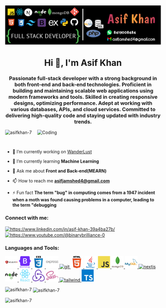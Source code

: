![logo](https://github.com/AsifKhan-7/AsifKhan-7/blob/main/LinkedIn%20Banner.jpg)

<h1 align="center">Hi 👋, I'm Asif Khan</h1>
<h3 align="center">Passionate full-stack developer with a strong background in both front-end and back-end technologies. Proficient in building and maintaining scalable web applications using modern frameworks and tools. Skilled in creating responsive designs, optimizing performance. Adept at working with various databases, APIs, and cloud services. Committed to delivering high-quality code and staying updated with industry trends.</h3>

<img 
  align="right" 
  alt="Coding" 
  width="400" 
  src="https://cdn.dribbble.com/users/1162077/screenshots/3848914/programmer.gif" 
  style="margin-bottom: 20px;" />


<p align="left"> <img src="https://komarev.com/ghpvc/?username=asifkhan-7&label=Profile%20views&color=0e75b6&style=flat" alt="asifkhan-7" /> </p>



<p align="left"> <a href="https://twitter.com/" target="blank"><img src="https://img.shields.io/twitter/follow/?logo=twitter&style=for-the-badge" alt="" /></a> </p>

- 🔭 I’m currently working on [WanderLust](https://wanderlust-njal.onrender.com/listings)

- 🌱 I’m currently learning **Machine Learning**

- 💬 Ask me about **Front and Back-end(MEARN)**

- 📫 How to reach me **asifjamshed4@gmail.com**

- ⚡ Fun fact **The term "bug" in computing comes from a 1947 incident when a moth was found causing problems in a computer, leading to the term "debugging**

<h3 align="left">Connect with me:</h3>
<p align="left">
<a href="https://linkedin.com/in/https://www.linkedin.com/in/asif-khan-39a4ba27b/" target="blank"><img align="center" src="https://raw.githubusercontent.com/rahuldkjain/github-profile-readme-generator/master/src/images/icons/Social/linked-in-alt.svg" alt="https://www.linkedin.com/in/asif-khan-39a4ba27b/" height="30" width="40" /></a>
<a href="https://www.youtube.com/c/https://www.youtube.com/@binarybrilliance-0" target="blank"><img align="center" src="https://raw.githubusercontent.com/rahuldkjain/github-profile-readme-generator/master/src/images/icons/Social/youtube.svg" alt="https://www.youtube.com/@binarybrilliance-0" height="30" width="40" /></a>
</p>

<h3 align="left">Languages and Tools:</h3>
<p align="left"> <a href="https://angular.io" target="_blank" rel="noreferrer"> <img src="https://raw.githubusercontent.com/devicons/devicon/master/icons/angularjs/angularjs-original-wordmark.svg" alt="angularjs" width="40" height="40"/> </a> <a href="https://getbootstrap.com" target="_blank" rel="noreferrer"> <img src="https://raw.githubusercontent.com/devicons/devicon/master/icons/bootstrap/bootstrap-plain-wordmark.svg" alt="bootstrap" width="40" height="40"/> </a> <a href="https://www.w3schools.com/css/" target="_blank" rel="noreferrer"> <img src="https://raw.githubusercontent.com/devicons/devicon/master/icons/css3/css3-original-wordmark.svg" alt="css3" width="40" height="40"/> </a> <a href="https://expressjs.com" target="_blank" rel="noreferrer"> <img src="https://raw.githubusercontent.com/devicons/devicon/master/icons/express/express-original-wordmark.svg" alt="express" width="40" height="40"/> </a> <a href="https://git-scm.com/" target="_blank" rel="noreferrer"> <img src="https://www.vectorlogo.zone/logos/git-scm/git-scm-icon.svg" alt="git" width="40" height="40"/> </a> <a href="https://www.w3.org/html/" target="_blank" rel="noreferrer"> <img src="https://raw.githubusercontent.com/devicons/devicon/master/icons/html5/html5-original-wordmark.svg" alt="html5" width="40" height="40"/> </a> <a href="https://www.java.com" target="_blank" rel="noreferrer"> <img src="https://raw.githubusercontent.com/devicons/devicon/master/icons/java/java-original.svg" alt="java" width="40" height="40"/> </a> <a href="https://developer.mozilla.org/en-US/docs/Web/JavaScript" target="_blank" rel="noreferrer"> <img src="https://raw.githubusercontent.com/devicons/devicon/master/icons/javascript/javascript-original.svg" alt="javascript" width="40" height="40"/> </a> <a href="https://www.mongodb.com/" target="_blank" rel="noreferrer"> <img src="https://raw.githubusercontent.com/devicons/devicon/master/icons/mongodb/mongodb-original-wordmark.svg" alt="mongodb" width="40" height="40"/> </a> <a href="https://www.mysql.com/" target="_blank" rel="noreferrer"> <img src="https://raw.githubusercontent.com/devicons/devicon/master/icons/mysql/mysql-original-wordmark.svg" alt="mysql" width="40" height="40"/> </a> <a href="https://nextjs.org/" target="_blank" rel="noreferrer"> <img src="https://cdn.worldvectorlogo.com/logos/nextjs-2.svg" alt="nextjs" width="40" height="40"/> </a> <a href="https://nodejs.org" target="_blank" rel="noreferrer"> <img src="https://raw.githubusercontent.com/devicons/devicon/master/icons/nodejs/nodejs-original-wordmark.svg" alt="nodejs" width="40" height="40"/> </a> <a href="https://reactjs.org/" target="_blank" rel="noreferrer"> <img src="https://raw.githubusercontent.com/devicons/devicon/master/icons/react/react-original-wordmark.svg" alt="react" width="40" height="40"/> </a> <a href="https://redux.js.org" target="_blank" rel="noreferrer"> <img src="https://raw.githubusercontent.com/devicons/devicon/master/icons/redux/redux-original.svg" alt="redux" width="40" height="40"/> </a> <a href="https://sass-lang.com" target="_blank" rel="noreferrer"> <img src="https://raw.githubusercontent.com/devicons/devicon/master/icons/sass/sass-original.svg" alt="sass" width="40" height="40"/> </a> <a href="https://tailwindcss.com/" target="_blank" rel="noreferrer"> <img src="https://www.vectorlogo.zone/logos/tailwindcss/tailwindcss-icon.svg" alt="tailwind" width="40" height="40"/> </a> <a href="https://www.typescriptlang.org/" target="_blank" rel="noreferrer"> <img src="https://raw.githubusercontent.com/devicons/devicon/master/icons/typescript/typescript-original.svg" alt="typescript" width="40" height="40"/> </a> </p>

<p><img align="left" src="https://github-readme-stats.vercel.app/api/top-langs?username=asifkhan-7&show_icons=true&locale=en&layout=compact" alt="asifkhan-7" /></p>

<p>&nbsp;<img align="center" src="https://github-readme-stats.vercel.app/api?username=asifkhan-7&show_icons=true&locale=en" alt="asifkhan-7" /></p>

<p><img align="center" src="https://github-readme-streak-stats.herokuapp.com/?user=asifkhan-7&" alt="asifkhan-7" /></p>

